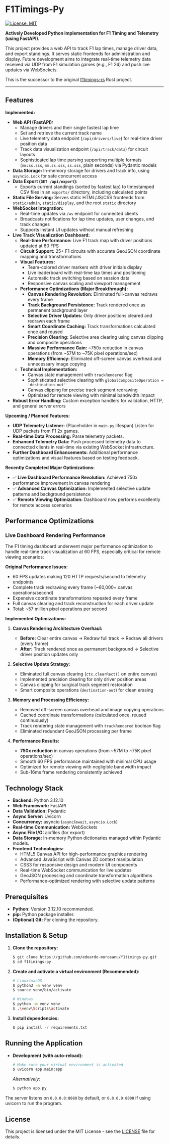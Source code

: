 # F1Timings-Py

[![License: MIT](https://img.shields.io/badge/License-MIT-yellow.svg)](https://opensource.org/licenses/MIT)

**Actively Developed Python implementation for F1 Timing and Telemetry (using FastAPI).**

This project provides a web API to track F1 lap times, manage driver data, and export standings. It serves static frontends for administration and display. Future development aims to integrate real-time telemetry data received via UDP from F1 simulation games (e.g., F1 24) and push live updates via WebSockets.

This is the successor to the original [f1timings-rs](https://github.com/edoardo-morosanu/f1timings-rs) Rust project.

---

## Features

**Implemented:**

- **Web API (FastAPI):**
  - Manage drivers and their single fastest lap time
  - Set and retrieve the current track name
  - Live telemetry data endpoint (`/api/drivers/live`) for real-time driver position data
  - Track data visualization endpoint (`/api/track/data`) for circuit layouts
  - Sophisticated lap time parsing supporting multiple formats (`mm:ss.sss`, `mm.ss.sss`, `ss.sss`, plain seconds) via Pydantic models
- **Data Storage:** In-memory storage for drivers and track info, using `asyncio.Lock` for safe concurrent access
- **Data Export (`GET /api/export`):**
  - Exports current standings (sorted by fastest lap) to timestamped CSV files in an `exports/` directory, including calculated points
- **Static File Serving:** Serves static HTML/JS/CSS frontends from `static/admin`, `static/display`, and the root `static` directory
- **WebSocket Integration:**
  - Real-time updates via `/ws` endpoint for connected clients
  - Broadcasts notifications for lap time updates, user changes, and track changes
  - Supports instant UI updates without manual refreshing
- **Live Track Visualization Dashboard:**
  - **Real-time Performance:** Live F1 track map with driver positions updated at 60 FPS
  - **Circuit Support:** 25+ F1 circuits with accurate GeoJSON coordinate mapping and transformations
  - **Visual Features:**
    - Team-colored driver markers with driver initials display
    - Live leaderboard with real-time lap times and positioning
    - Automatic track switching based on session data
    - Responsive canvas scaling and viewport management
  - **Performance Optimizations (Major Breakthrough):**
    - **Canvas Rendering Revolution:** Eliminated full-canvas redraws every frame
    - **Track Background Persistence:** Track rendered once as permanent background layer
    - **Selective Driver Updates:** Only driver positions cleared and redrawn each frame
    - **Smart Coordinate Caching:** Track transformations calculated once and reused
    - **Precision Clearing:** Selective area clearing using canvas clipping and composite operations
    - **Massive Performance Gain:** ~750x reduction in canvas operations (from ~57M to ~75K pixel operations/sec)
    - **Memory Efficiency:** Eliminated off-screen canvas overhead and unnecessary image copying
  - **Technical Implementation:**
    - Canvas state management with `trackRendered` flag
    - Sophisticated selective clearing with `globalCompositeOperation = 'destination-out'`
    - Canvas clipping for precise track segment redrawing
    - Optimized for remote viewing with minimal bandwidth impact
- **Robust Error Handling:** Custom exception handlers for validation, HTTP, and general server errors

**Upcoming / Planned Features:**

- **UDP Telemetry Listener:** (Placeholder in `main.py` lifespan) Listen for UDP packets from F1 2x games.
- **Real-time Data Processing:** Parse telemetry packets.
- **Enhanced Telemetry Data:** Push processed telemetry data to connected clients in real-time via existing WebSocket infrastructure.
- **Further Dashboard Enhancements:** Additional performance optimizations and visual features based on testing feedback.

**Recently Completed Major Optimizations:**

- ✅ **Live Dashboard Performance Revolution:** Achieved 750x performance improvement in canvas rendering
- ✅ **Advanced Canvas Optimization:** Implemented selective update patterns and background persistence
- ✅ **Remote Viewing Optimization:** Dashboard now performs excellently for remote access scenarios

## Performance Optimizations

### Live Dashboard Rendering Performance

The F1 timing dashboard underwent major performance optimization to handle real-time track visualization at 60 FPS, especially critical for remote viewing scenarios:

**Original Performance Issues:**

- 60 FPS updates making 120 HTTP requests/second to telemetry endpoints
- Complete track redrawing every frame (~60,000+ canvas operations/second)
- Expensive coordinate transformations repeated every frame
- Full canvas clearing and track reconstruction for each driver update
- Total: ~57 million pixel operations per second

**Implemented Optimizations:**

1. **Canvas Rendering Architecture Overhaul:**

   - **Before:** Clear entire canvas → Redraw full track → Redraw all drivers (every frame)
   - **After:** Track rendered once as permanent background → Selective driver position updates only

2. **Selective Update Strategy:**

   - Eliminated full canvas clearing (`ctx.clearRect()` on entire canvas)
   - Implemented precision clearing for only driver position areas
   - Canvas clipping for surgical track segment restoration
   - Smart composite operations (`destination-out`) for clean erasing

3. **Memory and Processing Efficiency:**

   - Removed off-screen canvas overhead and image copying operations
   - Cached coordinate transformations (calculated once, reused continuously)
   - Track rendering state management with `trackRendered` boolean flag
   - Eliminated redundant GeoJSON processing per frame

4. **Performance Results:**
   - **750x reduction** in canvas operations (from ~57M to ~75K pixel operations/sec)
   - Smooth 60 FPS performance maintained with minimal CPU usage
   - Optimized for remote viewing with negligible bandwidth impact
   - Sub-16ms frame rendering consistently achieved

## Technology Stack

- **Backend:** Python 3.12.10
- **Web Framework:** FastAPI
- **Data Validation:** Pydantic
- **Async Server:** Uvicorn
- **Concurrency:** asyncio (`async`/`await`, `asyncio.Lock`)
- **Real-time Communication:** WebSockets
- **Async File I/O:** aiofiles (for export)
- **Data Storage:** In-memory Python dictionaries managed within Pydantic models.
- **Frontend Technologies:**
  - HTML5 Canvas API for high-performance graphics rendering
  - Advanced JavaScript with Canvas 2D context manipulation
  - CSS3 for responsive design and modern UI components
  - Real-time WebSocket communication for live updates
  - GeoJSON processing and coordinate transformation algorithms
  - Performance-optimized rendering with selective update patterns

## Prerequisites

- **Python:** Version 3.12.10 recommended.
- **pip:** Python package installer.
- **(Optional) Git:** For cloning the repository.

## Installation & Setup

1.  **Clone the repository:**

    ```bash
    $ git clone https://github.com/edoardo-morosanu/f1timings-py.git
    $ cd f1timings-py
    ```

2.  **Create and activate a virtual environment (Recommended):**

    ```bash
    # Linux/macOS
    $ python3 -m venv venv
    $ source venv/bin/activate

    # Windows
    $ python -m venv venv
    $ .\venv\Scripts\activate
    ```

3.  **Install dependencies:**
    ```bash
    $ pip install -r requirements.txt
    ```

## Running the Application

- **Development (with auto-reload):**

  ```bash
  # Make sure your virtual environment is activated
  $ uvicorn app.main:app
  ```

  _Alternatively:_

  ```bash
  $ python app.py
  ```

The server listens on `0.0.0.0:8080` by default, or `0.0.0.0:8000` if using uvicorn to run the program.

## License

This project is licensed under the MIT License - see the [LICENSE](LICENSE) file for details.
